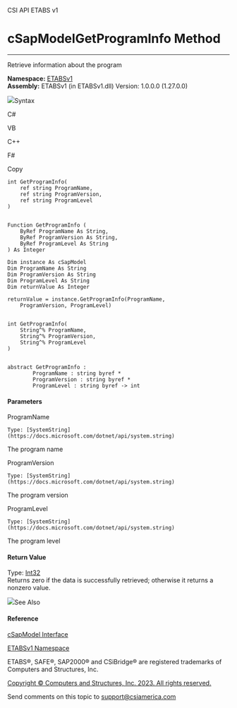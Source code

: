 ﻿

CSI API ETABS v1

# cSapModelGetProgramInfo Method  
  
---  
  
Retrieve information about the program

**Namespace:** [ETABSv1](2780f1b8-2033-5289-2298-1cdb2a7508d9.htm)  
**Assembly:** ETABSv1 (in ETABSv1.dll) Version: 1.0.0.0 (1.27.0.0)

![](../icons/SectionExpanded.png)Syntax

C#

VB

C++

F#

Copy

    
    
    int GetProgramInfo(
    	ref string ProgramName,
    	ref string ProgramVersion,
    	ref string ProgramLevel
    )
    
    
    Function GetProgramInfo ( 
    	ByRef ProgramName As String,
    	ByRef ProgramVersion As String,
    	ByRef ProgramLevel As String
    ) As Integer
    
    Dim instance As cSapModel
    Dim ProgramName As String
    Dim ProgramVersion As String
    Dim ProgramLevel As String
    Dim returnValue As Integer
    
    returnValue = instance.GetProgramInfo(ProgramName, 
    	ProgramVersion, ProgramLevel)
    
    
    int GetProgramInfo(
    	String^% ProgramName, 
    	String^% ProgramVersion, 
    	String^% ProgramLevel
    )
    
    
    abstract GetProgramInfo : 
            ProgramName : string byref * 
            ProgramVersion : string byref * 
            ProgramLevel : string byref -> int 
    

#### Parameters

ProgramName

    Type: [SystemString](https://docs.microsoft.com/dotnet/api/system.string)  
The program name

ProgramVersion

    Type: [SystemString](https://docs.microsoft.com/dotnet/api/system.string)  
The program version

ProgramLevel

    Type: [SystemString](https://docs.microsoft.com/dotnet/api/system.string)  
The program level

#### Return Value

Type: [Int32](https://docs.microsoft.com/dotnet/api/system.int32)  
Returns zero if the data is successfully retrieved; otherwise it returns a
nonzero value.

![](../icons/SectionExpanded.png)See Also

#### Reference

[cSapModel Interface](fe0b0096-9fef-56a3-9d57-cdef76e0f611.htm)

[ETABSv1 Namespace](2780f1b8-2033-5289-2298-1cdb2a7508d9.htm)

ETABS®, SAFE®, SAP2000® and CSiBridge® are registered trademarks of Computers
and Structures, Inc.  

[Copyright © Computers and Structures, Inc. 2023. All rights
reserved.](http://www.csiamerica.com)

Send comments on this topic to
[support@csiamerica.com](mailto:support%40csiamerica.com?Subject=CSI%20API%20ETABS%20v1)

